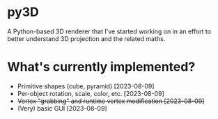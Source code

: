 # py3D
A Python-based 3D renderer that I've started working on in an effort to better understand 3D projection and the related maths.

# What's currently implemented?
- Primitive shapes (cube, pyramid) [2023-08-09]
- Per-object rotation, scale, color, etc. [2023-08-09]
- ~~Vertex "grabbing" and runtime vertex modification [2023-08-09]~~
- (Very) basic GUI [2023-08-09]
